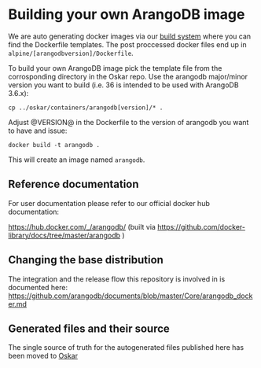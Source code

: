 
# Building your own ArangoDB image

We are auto generating docker images via our [build system](https://github.com/arangodb/oskar/tree/master/containers) where you can find the Dockerfile templates.
The post proccessed docker files end up in `alpine/[arangodbversion]/Dockerfile`. 

To build your own ArangoDB image pick the template file from the corrosponding directory in the Oskar repo.
Use the arangodb major/minor version you want to build (i.e. 36 is intended to be used with ArangoDB 3.6.x):

```console
cp ../oskar/containers/arangodb[version]/* .
```

Adjust @VERSION@ in the Dockerfile to the version of arangodb you want to have and issue:

```console
docker build -t arangodb .
```

This will create an image named `arangodb`.

## Reference documentation

For user documentation please refer to our official docker hub documentation:

https://hub.docker.com/_/arangodb/ (built via https://github.com/docker-library/docs/tree/master/arangodb )

## Changing the base distribution

The integration and the release flow this repository is involved in is documented here: https://github.com/arangodb/documents/blob/master/Core/arangodb_docker.md

## Generated files and their source

The single source of truth for the autogenerated files published here has been moved to [Oskar](https://github.com/arangodb/oskar/blob/master/containers/)
